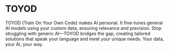 # TOYOD
TOYOD (Train On Your Own Code) makes AI personal. It fine-tunes general AI models using your custom data, ensuring relevance and precision. Stop struggling with generic AI—TOYOD bridges the gap, creating tailored solutions that speak your language and meet your unique needs. Your data, your AI, your way.
